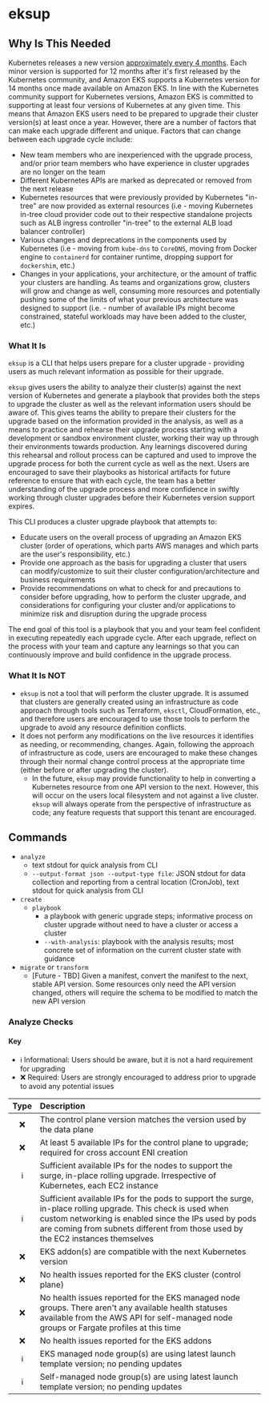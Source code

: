 # eksup

## Why Is This Needed

Kubernetes releases a new version [approximately every 4 months](https://kubernetes.io/releases/release/). Each minor version is supported for 12 months after it's first released by the Kubernetes community, and Amazon EKS supports a Kubernetes version for 14 months once made available on Amazon EKS. In line with the Kubernetes community support for Kubernetes versions, Amazon EKS is committed to supporting at least four versions of Kubernetes at any given time. This means that Amazon EKS users need to be prepared to upgrade their cluster version(s) at least once a year. However, there are a number of factors that can make each upgrade different and unique. Factors that can change between each upgrade cycle include:

- New team members who are inexperienced with the upgrade process, and/or prior team members who have experience in cluster upgrades are no longer on the team
- Different Kubernetes APIs are marked as deprecated or removed from the next release
- Kubernetes resources that were previously provided by Kubernetes "in-tree" are now provided as external resources (i.e - moving Kubernetes in-tree cloud provider code out to their respective standalone projects such as ALB ingress controller "in-tree" to the external ALB load balancer controller)
- Various changes and deprecations in the components used by Kubernetes (i.e - moving from `kube-dns` to `CoreDNS`, moving from Docker engine to `containerd` for container runtime, dropping support for `dockershim`, etc.)
- Changes in your applications, your architecture, or the amount of traffic your clusters are handling. As teams and organizations grow, clusters will grow and change as well, consuming more resources and potentially pushing some of the limits of what your previous architecture was designed to support (i.e. - number of available IPs might become constrained, stateful workloads may have been added to the cluster, etc.)

### What It Is

`eksup` is a CLI that helps users prepare for a cluster upgrade - providing users as much relevant information as possible for their upgrade.

`eksup` gives users the ability to analyze their cluster(s) against the next version of Kubernetes and generate a playbook that provides both the steps to upgrade the cluster as well as the relevant information users should be aware of. This gives teams the ability to prepare their clusters for the upgrade based on the information provided in the analysis, as well as a means to practice and rehearse their upgrade process starting with a development or sandbox environment cluster, working their way up through their environments towards production. Any learnings discovered during this rehearsal and rollout process can be captured and used to improve the upgrade process for both the current cycle as well as the next. Users are encouraged to save their playbooks as historical artifacts for future reference to ensure that with each cycle, the team has a better understanding of the upgrade process and more confidence in swiftly working through cluster upgrades before their Kubernetes version support expires.

This CLI produces a cluster upgrade playbook that attempts to:

- Educate users on the overall process of upgrading an Amazon EKS cluster (order of operations, which parts AWS manages and which parts are the user's responsibility, etc.)
- Provide one approach as the basis for upgrading a cluster that users can modify/customize to suit their cluster configuration/architecture and business requirements
- Provide recommendations on what to check for and precautions to consider before upgrading, how to perform the cluster upgrade, and considerations for configuring your cluster and/or applications to minimize risk and disruption during the upgrade process

The end goal of this tool is a playbook that you and your team feel confident in executing repeatedly each upgrade cycle. After each upgrade, reflect on the process with your team and capture any learnings so that you can continuously improve and build confidence in the upgrade process.

### What It Is NOT

- `eksup` is not a tool that will perform the cluster upgrade. It is assumed that clusters are generally created using an infrastructure as code approach through tools such as Terraform, `eksctl`, CloudFormation, etc., and therefore users are encouraged to use those tools to perform the upgrade to avoid any resource definition conflicts.
- It does not perform any modifications on the live resources it identifies as needing, or recommending, changes. Again, following the approach of infrastructure as code, users are encouraged to make these changes through their normal change control process at the appropriate time (either before or after upgrading the cluster).
  - In the future, `eksup` may provide functionality to help in converting a Kubernetes resource from one API version to the next. However, this will occur on the users local filesystem and not against a live cluster. `eksup` will always operate from the perspective of infrastructure as code; any feature requests that support this tenant are encouraged.

## Commands

- `analyze`
  - text stdout for quick analysis from CLI
  - `--output-format json --output-type file`: JSON stdout for data collection and reporting from a central location (CronJob), text stdout for quick analysis from CLI
- `create`
  - `playbook`
    - a playbook with generic upgrade steps; informative process on cluster upgrade without need to have a cluster or access a cluster
    - `--with-analysis`: playbook with the analysis results; most concrete set of information on the current cluster state with guidance
- `migrate` or `transform`
  - [Future - TBD] Given a manifest, convert the manifest to the next, stable API version. Some resources only need the API version changed, others will require the schema to be modified to match the new API version

### Analyze Checks

#### Key

- ℹ️  Informational: Users should be aware, but it is not a hard requirement for upgrading
- ❌  Required: Users are strongly encouraged to address prior to upgrade to avoid any potential issues

| Type | Description
| :--: | :-------------------------------------------------------------------------------------- |
| ❌ | The control plane version matches the version used by the data plane |
| ❌ | At least 5 available IPs for the control plane to upgrade; required for cross account ENI creation |
| ℹ️ | Sufficient available IPs for the nodes to support the surge, in-place rolling upgrade. Irrespective of Kubernetes, each EC2 instance |
| ℹ️ | Sufficient available IPs for the pods to support the surge, in-place rolling upgrade. This check is used when custom networking is enabled since the IPs used by pods are coming from subnets different from those used by the EC2 instances themselves |
| ❌ | EKS addon(s) are compatible with the next Kubernetes version |
| ❌ | No health issues reported for the EKS cluster (control plane) |
| ❌ | No health issues reported for the EKS managed node groups. There aren't any available health statuses available from the AWS API for self-managed node groups or Fargate profiles at this time |
| ❌ | No health issues reported for the EKS addons |
| ℹ️ | EKS managed node group(s) are using latest launch template version; no pending updates |
| ℹ️ | Self-managed node group(s) are using latest launch template version; no pending updates |
